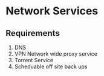 # Network Services

## Requirements

1. DNS
2. VPN Network wide proxy service 
3. Torrent Service 
4. Scheduable off site back ups 

 
